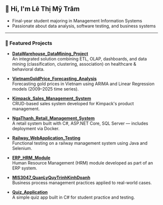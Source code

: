 ## 👋 Hi, I'm Lê Thị Mỹ Trâm

- Final-year student majoring in Management Information Systems  
- Passionate about data analysis, software testing, and business systems  

---

### 🧩 Featured Projects
- **[DataWarehouse_DataMining_Project](https://github.com/lethimytram/DataWarehouse_DataMining_Project)**  
  An integrated solution combining ETL, OLAP, dashboards, and data mining (classification, clustering, association) on healthcare & behavioral data.

- **[VietnamGoldPrice_Forecasting_Analysis](https://github.com/lethimytram/VietnamGoldPrice_Forecasting_Analysis)**  
  Forecasting gold prices in Vietnam using ARIMA and Linear Regression models (2009–2025 time series).

- **[Kimpack_Sales_Management_System](https://github.com/lethimytram/Kimpack_Sales_Management_System)**  
  CRUD-based sales system developed for Kimpack's product management.

- **[NgaThanh_Retail_Management_System](https://github.com/lethimytram/NgaThanh_Retail_Management_System)**  
  A retail system built with C#, ASP.NET Core, SQL Server — includes deployment via Docker.

- **[Railway_WebApplication_Testing](https://github.com/lethimytram/Railway_WebApplication_Testing)**  
  Functional testing on a railway management system using Java and Selenium.

- **[ERP_HRM_Module](https://github.com/lethimytram/ERP_HRM_Module)**  
  Human Resource Management (HRM) module developed as part of an ERP system.

- **[MIS3047_QuanLyQuyTrinhKinhDoanh](https://github.com/lethimytram/MIS3047_QuanLyQuyTrinhKinhDoanh)**  
  Business process management practices applied to real-world cases.

- **[Quiz_Application](https://github.com/lethimytram/Quiz_Application)**  
  A simple quiz app built in C# for student practice and testing.
